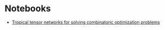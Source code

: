 # Notebooks

* [Tropical tensor networks for solving combinatoric optimization problems](https://giggleliu.github.io/notebooks/tropical/tropicaltensornetwork.html)

